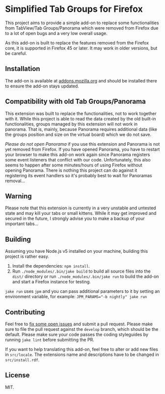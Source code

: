 Simplified Tab Groups for Firefox
=================================

This project aims to provide a simple add-on to replace some functionalities
from TabView/Tab Groups/Panorama which were removed from Firefox due to a lot
of open bugs and a very low overall usage.

As this add-on is built to replace the features removed from the Firefox core,
it is supported in Firefox 45 or later. It may work in older versions, but be
careful.

Installation
------------

The add-on is available at [addons.mozilla.org][amo] and should be installed
there to ensure the add-on stays updated.

Compatibility with old Tab Groups/Panorama
------------------------------------------

This extension was built to replace the functionalities, not to work together
with it. While this project is able to read the data created by the old
built-in functionalities, groups managed by this extension will not work in
panorama. That is, mainly, because Panorama requires additional data (like the
groups position and size on the virtual board) which we do not save.

*Please do not open Panorama* if you use this extension and Panorama is not yet
removed from Firefox. If you have opened Panorama, you have to restart your
browser to make this add-on work again since Panorama registers some event
listeners that conflict with our code. Unfortunately, this also seems to happen
after some minutes/hours of using Firefox without opening Panorama. There is
nothing this project can do against it registering its event handlers so it's
probably best to wait for Panoramas removal...

Warning
-------

Please note that this extension is currently in a very unstable and untested
state and may kill your tabs or small kittens. While it may get improved and
secured in the future, I strongly advise you to make a backup of your important
tabs...

Building
--------

Assuming you have Node.js v5 installed on your machine, building this project
is rather easy.

1. Install the dependencies: `npm install`.
2. Run `./node_modules/.bin/jake build` to build all source files into the
   `dist/` directory or run `./node_modules/.bin/jake run` to build the add-on
   and start a Firefox instance for testing.

`jake run` uses `jpm` and you can pass additional parameters to it by setting
an environment variable, for example: `JPM_PARAMS="-b nightly" jake run`

Contributing
------------

Feel free to [fix some open issues][issues] and submit a pull request. Please
make sure to file the pull request against the `develop` branch, which should
be the default. Please make sure your code passes the coding styleguides by
running `jake lint` before submitting the PR.

If you want to help translating this add-on, feel free to alter or add new
files in `src/locale`. The extensions name and descriptions have to be changed
in `src/install.rdf`.

License
-------

MIT.

[amo]: https://addons.mozilla.org/en-US/firefox/addon/tab-groups/
[issues]: https://github.com/denschub/firefox-tabgroups/issues
